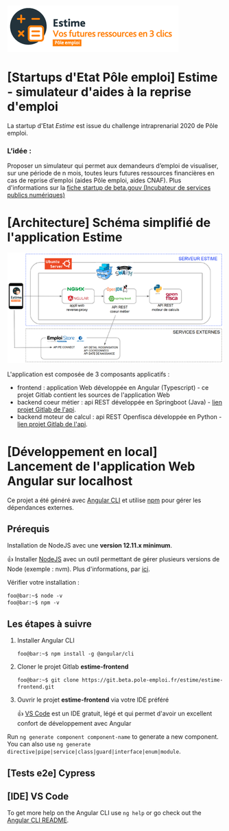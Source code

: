 ![logo Estime](.gitlab/images/logo_estime_v2.png)

# [Startups d'Etat Pôle emploi] Estime - simulateur d'aides à la reprise d'emploi

La startup d'Etat _Estime_ est issue du challenge intraprenarial 2020 de Pôle emploi. 

### **L’idée :**

Proposer un simulateur qui permet aux demandeurs d’emploi de visualiser, sur une période de n mois, toutes leurs futures ressources financières en cas de reprise d’emploi (aides Pôle emploi, aides CNAF). Plus d'informations sur la [fiche startup de beta.gouv (Incubateur de services publics numériques)](https://beta.gouv.fr/startups/estime.html)

# [Architecture] Schéma simplifié de l'application Estime

![schéma architecure Estime](.gitlab/images/schema_architecure_v1.png)


L'application est composée de 3 composants applicatifs :

- frontend : application Web développée en Angular (Typescript) - ce projet Gitlab contient les sources de l'application Web
- backend coeur métier : api REST développée en Springboot (Java) - [lien projet Gitlab de l'api](https://git.beta.pole-emploi.fr/estime/estime-backend).
- backend moteur de calcul : api REST Openfisca développée en Python - [lien projet Gitlab de l'api](https://git.beta.pole-emploi.fr/estime/openfisca-france).


# [Développement en local] Lancement de l'application Web Angular sur localhost

Ce projet a été généré avec [Angular CLI](https://cli.angular.io/) et utilise [npm](https://www.npmjs.com/) pour gérer les dépendances externes.

## Prérequis

Installation de NodeJS avec une **version 12.11.x minimum**. 

:thumbsup: Installer [NodeJS](https://nodejs.org/en/) avec un outil permettant de gérer plusieurs versions de Node (exemple : nvm). Plus d'informations, par [ici](https://docs.npmjs.com/downloading-and-installing-node-js-and-npm#using-a-node-version-manager-to-install-nodejs-and-npm).

Vérifier votre installation :

```console
foo@bar:~$ node -v
foo@bar:~$ npm -v
```

## Les étapes à suivre

1. Installer Angular CLI 

   ```console
   foo@bar:~$ npm install -g @angular/cli
   ```

1. Cloner le projet Gitlab **estime-frontend**

   ```console
   foo@bar:~$ git clone https://git.beta.pole-emploi.fr/estime/estime-frontend.git
   ```
1. Ouvrir le projet **estime-frontend** via votre IDE préféré

   :thumbsup: [VS Code](#ide-vs-code) est un IDE gratuit, légé et qui permet d'avoir un excellent confort de développement avec Angular


Run `ng generate component component-name` to generate a new component. You can also use `ng generate directive|pipe|service|class|guard|interface|enum|module`.


## [Tests e2e] Cypress

## [IDE] VS Code

To get more help on the Angular CLI use `ng help` or go check out the [Angular CLI README](https://github.com/angular/angular-cli/blob/master/README.md).





